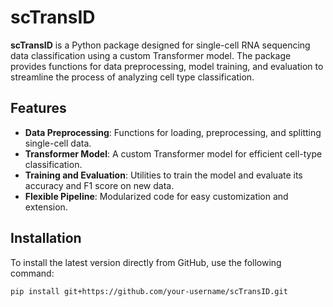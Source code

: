 # scTransID

**scTransID** is a Python package designed for single-cell RNA sequencing data classification using a custom Transformer model. The package provides functions for data preprocessing, model training, and evaluation to streamline the process of analyzing cell type classification.


## Features

- **Data Preprocessing**: Functions for loading, preprocessing, and splitting single-cell data.
- **Transformer Model**: A custom Transformer model for efficient cell-type classification.
- **Training and Evaluation**: Utilities to train the model and evaluate its accuracy and F1 score on new data.
- **Flexible Pipeline**: Modularized code for easy customization and extension.

## Installation

To install the latest version directly from GitHub, use the following command:

```
pip install git+https://github.com/your-username/scTransID.git
```

